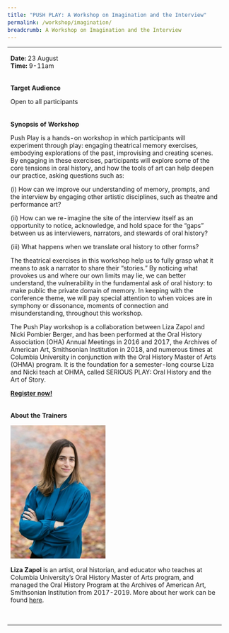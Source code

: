 ```yaml
---
title: "PUSH PLAY: A Workshop on Imagination and the Interview"
permalink: /workshop/imagination/
breadcrumb: A Workshop on Imagination and the Interview
---
```

<table>
<tbody>

<tr>
<td width="471">
<p><strong>Date: </strong>23 August
<br><strong>Time: </strong>9-11am

<tr>
<td width="471">
<p><strong>Target Audience</strong></p>
<p>Open to all participants</p>

</td>
</tr>
<tr>
<td width="471">
<p><strong>Synopsis of Workshop</strong></p>
<p>Push Play is a hands-on workshop in which participants will experiment through play: engaging theatrical memory exercises, embodying explorations of the past, improvising and creating scenes. By engaging in these exercises, participants will explore some of the core tensions in oral history, and how the tools of art can help deepen our practice, asking questions such as: 
	
(i) How can we improve our understanding of memory, prompts, and the interview by engaging other artistic disciplines, such as theatre and performance art? 
	
(ii) How can we re-imagine the site of the interview itself as an opportunity to notice, acknowledge, and hold space for the “gaps” between us as interviewers, narrators, and stewards of oral history? 
	
(iii) What happens when we translate oral history to other forms? 

The theatrical exercises in this workshop help us to fully grasp what it means to ask a narrator to share their “stories.” By noticing what provokes us and where our own limits may lie, we can better understand, the vulnerability in the fundamental ask of oral history: to make public the private domain of memory. In keeping with the conference theme, we will pay special attention to when voices are in symphony or dissonance, moments of connection and misunderstanding, throughout this workshop. 
	
The Push Play workshop is a collaboration between Liza Zapol and Nicki Pombier Berger, and has been performed at the Oral History Association (OHA) Annual Meetings in 2016 and 2017, the Archives of American Art, Smithsonian Institution in 2018, and numerous times at Columbia University in conjunction with the Oral History Master of Arts (OHMA) program. It is the foundation for a semester-long course Liza and Nicki teach at OHMA, called SERIOUS PLAY: Oral History and the Art of Story.  
<p><strong><a href="https://www.nlb.gov.sg/golibrary2/e/ioha2020workshop5">Register now!</a></strong></p>
</td>
</tr>
<tr>
<td width="471">
<p><strong>About the Trainers</strong></p>
<img src="/images/liza.jpg" alt="Liza Zapol" style="width:215px;" />
<p><strong>Liza Zapol</strong> is an artist, oral historian, and educator who teaches at Columbia University’s Oral History Master of Arts program, and managed the Oral History Program at the Archives of American Art, Smithsonian Institution from 2017-2019.  More about her work can be found <a href="www.lizazapol.com">here</a>.</p>
<p>&nbsp;</p>
</td>
</tr>
